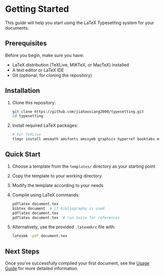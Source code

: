# Getting Started

This guide will help you start using the LaTeX Typesetting system for your documents.

## Prerequisites

Before you begin, make sure you have:

- LaTeX distribution (TeXLive, MiKTeX, or MacTeX) installed
- A text editor or LaTeX IDE
- Git (optional, for cloning the repository)

## Installation

1. Clone this repository:

   ```bash
   git clone https://github.com/jiahaoxiang2000/typesetting.git
   cd typesetting
   ```

2. Install required LaTeX packages:

   ```bash
   # For TeXLive
   tlmgr install amsmath amsfonts amssymb graphicx hyperref booktabs microtype geometry setspace inputenc fontenc xcolor marginnote
   ```

## Quick Start

1. Choose a template from the `templates/` directory as your starting point
2. Copy the template to your working directory
3. Modify the template according to your needs
4. Compile using LaTeX commands:

   ```bash
   pdflatex document.tex
   bibtex document  # if bibliography is used
   pdflatex document.tex
   pdflatex document.tex  # run twice for references
   ```

5. Alternatively, use the provided `.latexmkrc` file with:

   ```bash
   latexmk -pdf document.tex
   ```

## Next Steps

Once you've successfully compiled your first document, see the [Usage Guide](usage.md) for more detailed information.

